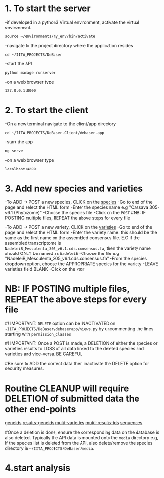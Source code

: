 # 1. To start the server 

-if developed in a python3 Virtual environment, activate the virtual environment.
```
source ~/environments/my_env/bin/activate
```
-navigate to the project directory where the application resides
```
cd ~/IITA_PROJECTS/DeBaser
```
-start the API 
```
python manage runserver 
```
-on a web browser type
```
127.0.0.1:8000
```

# 2. To start the client 

-On a new terminal navigate to the client/app directory 
```
cd ~/IITA_PROJECTS/DeBaser-Client/debaser-app
```
-start the app
```
ng serve 
```
-on a web browser type
```
localhost:4200
```

# 3. Add new species and varieties 

-To ADD -> POST a new species, CLICK on the [species](http://127.0.0.1:8000/species/)
-Go to end of the page and select the HTML form
-Enter the species name e.g "Cassava 305-v6.1 (Phytozome)"
-Choose the species file 
-Click on the ```POST```
#NB: IF POSTING multiple files, REPEAT the above steps for every file

-To ADD -> POST a new variety, CLICK on the [varieties](http://127.0.0.1:8000/varieties/)
-Go to end of the page and select the HTML form
-Enter the variety name. this should be the same as the first name on the assembled consensus file. E.G if the assembled transcriptome is ```NadeleiB_Mesculenta_305_v6.1.cds.consensus.fa```, then the variety name should ONLY be named as ```NadeleiB```
-Choose the file e.g "NadeleiB_Mesculenta_305_v6.1.cds.consensus.fa"
-From the species dropdown option, choose the APPROPRIATE species for the variety
-LEAVE varieties field BLANK
-Click on the ```POST```

# NB: IF POSTING multiple files, REPEAT the above steps for every file

#! IMPORTANT: ```DELETE``` option can be INACTIVATED on ```~IITA_PROJECTS/DeBaser/debaserapp/views.py``` by uncommenting the lines starting with ```permission_classes```

#! IMPORTANT: Once a POST is made, a DELETION of either the species or varieties results to LOSS of all data linked to the deleted species and varieties and vice-versa. BE CAREFUL 

#Be sure to ADD the correct data then inactivate the DELETE option for security measures.

# Routine CLEANUP will require DELETION of submitted data the other end-points
[geneids](http://127.0.0.1:8000/geneids/)
[results-geneids]("http://127.0.0.1:8000/results-geneids/)
[multi-varieties](http://127.0.0.1:8000/multi-varieties/)
[multi-results-ids](http://127.0.0.1:8000/multi-results-ids)
[sequences](http://127.0.0.1:8000/sequences/)


#Once a deletion is done, ensure the corresponding data on the database is also deleted. Typically the API data is mounted onto the ```media``` directory e.g, If the species list is deleted from the API, also delete/remove the species directory in ```~/IITA_PROJECTS/DeBaser/media```.


# 4.start analysis